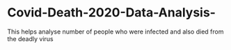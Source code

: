 # Covid-Death-2020-Data-Analysis-
This helps analyse number of people who were infected and also died from the deadly virus
